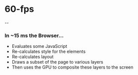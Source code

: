 # 60-fps

--

### In ~15 ms the Browser&hellip;


- Evaluates some JavaScript<!-- .element: class="fragment" data-fragment-index="1" -->
- Re-calculates style for the elements<!-- .element: class="fragment" data-fragment-index="2" -->
- Re-calculates layout<!-- .element: class="fragment" data-fragment-index="3" -->
- Draws a subset of the page to various layers<!-- .element: class="fragment" data-fragment-index="4" -->
- Then uses the GPU to composite these layers to the screen<!-- .element: class="fragment" data-fragment-index="5" -->
